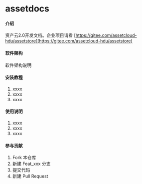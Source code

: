 # assetdocs

#### 介绍
资产云2.0开发文档。企业项目请看 [https://gitee.com/assetcloud-hdu/assetstore](https://gitee.com/assetcloud-hdu/assetstore)

#### 软件架构
软件架构说明


#### 安装教程


1.  xxxx
2.  xxxx
3.  xxxx

#### 使用说明

1.  xxxx
2.  xxxx
3.  xxxx

#### 参与贡献

1.  Fork 本仓库
2.  新建 Feat_xxx 分支
3.  提交代码
4.  新建 Pull Request

